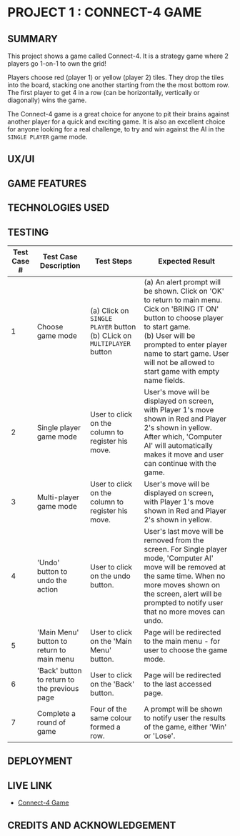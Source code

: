 # PROJECT 1 : CONNECT-4 GAME

## SUMMARY

This project shows a game called Connect-4. It is a strategy game where 2 players go 1-on-1 to own the grid!

Players choose red (player 1) or yellow (player 2) tiles. They drop the tiles into the board, stacking one another starting from the the most bottom row. The first player to get 4 in a row (can be horizontally, vertically or diagonally) wins the game.

The Connect-4 game is a great choice for anyone to pit their brains against another player for a quick and exciting game. It is also an excellent choice for anyone looking for a real challenge, to try and win against the AI in the `SINGLE PLAYER` game mode.

## UX/UI

## GAME FEATURES

## TECHNOLOGIES USED

## TESTING

| Test Case # | Test Case Description                        | Test Steps                                                                 | Expected Result                                                                                                                                                                                                                                                         |
| ----------- | -------------------------------------------- | -------------------------------------------------------------------------- | ----------------------------------------------------------------------------------------------------------------------------------------------------------------------------------------------------------------------------------------------------------------------- |
| 1           | Choose game mode                             | (a) Click on `SINGLE PLAYER` button <br> (b) CLick on `MULTIPLAYER` button | (a) An alert prompt will be shown. Click on 'OK' to return to main menu. Cick on 'BRING IT ON' button to choose player to start game. <br> (b) User will be prompted to enter player name to start game. User will not be allowed to start game with empty name fields. |
| 2           | Single player game mode                      | User to click on the column to register his move.                          | User's move will be displayed on screen, with Player 1's move shown in Red and Player 2's shown in yellow. After which, 'Computer AI' will automatically makes it move and user can continue with the game.                                                             |
| 3           | Multi-player game mode                       | User to click on the column to register his move.                          | User's move will be displayed on screen, with Player 1's move shown in Red and Player 2's shown in yellow.                                                                                                                                                              |
| 4           | 'Undo' button to undo the action             | User to click on the undo button.                                          | User's last move will be removed from the screen. For Single player mode, 'Computer AI' move will be removed at the same time. When no more moves shown on the screen, alert will be prompted to notify user that no more moves can undo.                               |
| 5           | 'Main Menu' button to return to main menu    | User to click on the 'Main Menu' button.                                   | Page will be redirected to the main menu - for user to choose the game mode.                                                                                                                                                                                            |
| 6           | 'Back' button to return to the previous page | User to click on the 'Back' button.                                        | Page will be redirected to the last accessed page.                                                                                                                                                                                                                      |
| 7           | Complete a round of game                     | Four of the same colour formed a row.                                      | A prompt will be shown to notify user the results of the game, either 'Win' or 'Lose'.                                                                                                                                                                                  |

## DEPLOYMENT

## LIVE LINK

- [Connect-4 Game](https://wilsonlim96.github.io/)

## CREDITS AND ACKNOWLEDGEMENT
